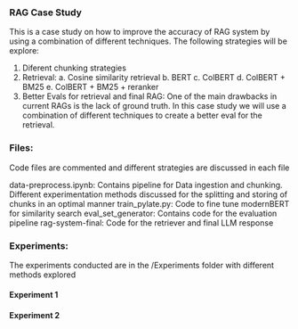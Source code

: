 ### RAG Case Study

This is a case study on how to improve the accuracy of RAG system by using a combination of different techniques.
The following strategies will be explore:
1. Diferent chunking strategies
2. Retrieval: 
    a. Cosine similarity retrieval
    b. BERT
    c. ColBERT
    d. ColBERT + BM25
    e. ColBERT + BM25 + reranker
3. Better Evals for retrieval and final RAG: One of the main drawbacks in current RAGs is the lack of ground truth. In this case study we will use a combination of different techniques to create a better eval for the retrieval.



### Files:
Code files are commented and different strategies are discussed in each file

data-preprocess.ipynb: Contains pipeline for Data ingestion and chunking. Different experimentation methods discussed for the splitting and storing of chunks in an optimal manner
train_pylate.py: Code to fine tune modernBERT for similarity search
eval_set_generator: Contains code for the evaluation pipeline
rag-system-final: Code for the retriever and final LLM response

### Experiments:
The experiments conducted are in the /Experiments folder with different methods explored

#### Experiment 1

#### Experiment 2

